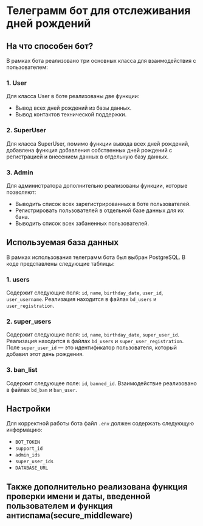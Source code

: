 # Телеграмм бот для отслеживания дней рождений

## На что способен бот?
В рамках бота реализовано три основных класса для взаимодействия с пользователем:          

### 1. User
Для класса User в боте реализованы две функции:
- Вывод всех дней рождений из базы данных.
- Вывод контактов технической поддержки.

### 2. SuperUser
Для класса SuperUser, помимо функции вывода всех дней рождений, добавлена функция добавления собственных дней рождений с регистрацией и внесением данных в отдельную базу данных. 

### 3. Admin
Для администратора дополнительно реализованы функции, которые позволяют:
- Выводить список всех зарегистрированных в боте пользователей.
- Регистрировать пользователей в отдельной базе данных для их бана.
- Выводить список всех забаненных пользователей.

## Используемая база данных
В рамках использования телеграмм бота был выбран PostgreSQL. В коде представлены следующие таблицы:

### 1. users 
Содержит следующие поля: `id`, `name`, `birthday_date`, `user_id`, `user_username`. Реализация находится в файлах `bd_users` и `user_registration`.

### 2. super_users  
Содержит следующие поля: `id`, `name`, `birthday_date`, `super_user_id`. Реализация находится в файлах `bd_users` и `super_user_registration`. Поле `super_user_id` — это идентификатор пользователя, который добавил этот день рождения.

### 3. ban_list 
Содержит следующее поле: `id`, `banned_id`. Взаимодействие реализовано в файлах `bd_ban` и `ban_user`.  

## Настройки
Для корректной работы бота файл `.env` должен содержать следующую информацию:
- `BOT_TOKEN`
- `support_id`
- `admin_ids`
- `super_user_ids`
- `DATABASE_URL`

## Также дополнительно реализована функция проверки имени и даты, введенной пользователем и функция антиспама(secure_middleware)